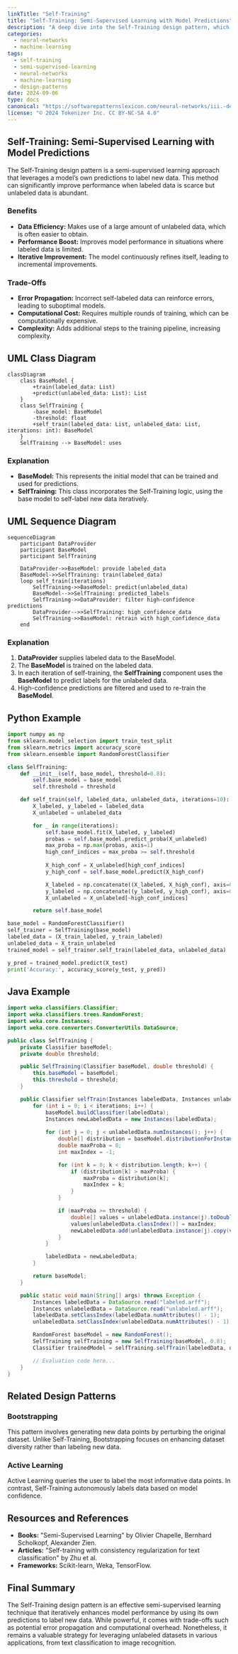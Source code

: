```yaml
---
linkTitle: "Self-Training"
title: "Self-Training: Semi-Supervised Learning with Model Predictions"
description: "A deep dive into the Self-Training design pattern, which leverages a model's own predictions to label new data, ideal for semi-supervised learning scenarios."
categories:
  - neural-networks
  - machine-learning
tags:
  - self-training
  - semi-supervised-learning
  - neural-networks
  - machine-learning
  - design-patterns
date: 2024-09-06
type: docs
canonical: "https://softwarepatternslexicon.com/neural-networks/iii.-deep-learning-patterns/6.-unsupervised-and-semi-supervised-learning/self-training"
license: "© 2024 Tokenizer Inc. CC BY-NC-SA 4.0"
---
```


## Self-Training: Semi-Supervised Learning with Model Predictions

The Self-Training design pattern is a semi-supervised learning approach that leverages a model’s own predictions to label new data. This method can significantly improve performance when labeled data is scarce but unlabeled data is abundant.

### Benefits
- **Data Efficiency:** Makes use of a large amount of unlabeled data, which is often easier to obtain.
- **Performance Boost:** Improves model performance in situations where labeled data is limited.
- **Iterative Improvement:** The model continuously refines itself, leading to incremental improvements.

### Trade-Offs
- **Error Propagation:** Incorrect self-labeled data can reinforce errors, leading to suboptimal models.
- **Computational Cost:** Requires multiple rounds of training, which can be computationally expensive.
- **Complexity:** Adds additional steps to the training pipeline, increasing complexity.

## UML Class Diagram

```mermaid
classDiagram
    class BaseModel {
        +train(labeled_data: List)
        +predict(unlabeled_data: List): List
    }
    class SelfTraining {
        -base_model: BaseModel
        -threshold: float
        +self_train(labeled_data: List, unlabeled_data: List, iterations: int): BaseModel
    }
    SelfTraining --> BaseModel: uses
```

### Explanation
- **BaseModel:** This represents the initial model that can be trained and used for predictions.
- **SelfTraining:** This class incorporates the Self-Training logic, using the base model to self-label new data iteratively.

## UML Sequence Diagram

```mermaid
sequenceDiagram
    participant DataProvider
    participant BaseModel
    participant SelfTraining

    DataProvider->>BaseModel: provide labeled_data
    BaseModel->>SelfTraining: train(labeled_data)
    loop self_train(iterations)
        SelfTraining->>BaseModel: predict(unlabeled_data)
        BaseModel-->>SelfTraining: predicted_labels
        SelfTraining->>DataProvider: filter high-confidence predictions
        DataProvider-->>SelfTraining: high_confidence_data
        SelfTraining->>BaseModel: retrain with high_confidence_data
    end
```

### Explanation
1. **DataProvider** supplies labeled data to the BaseModel.
2. The **BaseModel** is trained on the labeled data.
3. In each iteration of self-training, the **SelfTraining** component uses the **BaseModel** to predict labels for the unlabeled data.
4. High-confidence predictions are filtered and used to re-train the **BaseModel**.

## Python Example

```python
import numpy as np
from sklearn.model_selection import train_test_split
from sklearn.metrics import accuracy_score
from sklearn.ensemble import RandomForestClassifier

class SelfTraining:
    def __init__(self, base_model, threshold=0.8):
        self.base_model = base_model
        self.threshold = threshold

    def self_train(self, labeled_data, unlabeled_data, iterations=10):
        X_labeled, y_labeled = labeled_data
        X_unlabeled = unlabeled_data

        for _ in range(iterations):
            self.base_model.fit(X_labeled, y_labeled)
            probas = self.base_model.predict_proba(X_unlabeled)
            max_proba = np.max(probas, axis=1)
            high_conf_indices = max_proba >= self.threshold
            
            X_high_conf = X_unlabeled[high_conf_indices]
            y_high_conf = self.base_model.predict(X_high_conf)

            X_labeled = np.concatenate((X_labeled, X_high_conf), axis=0)
            y_labeled = np.concatenate((y_labeled, y_high_conf), axis=0)
            X_unlabeled = X_unlabeled[~high_conf_indices]

        return self.base_model

base_model = RandomForestClassifier()
self_trainer = SelfTraining(base_model)
labeled_data = (X_train_labeled, y_train_labeled)
unlabeled_data = X_train_unlabeled
trained_model = self_trainer.self_train(labeled_data, unlabeled_data)

y_pred = trained_model.predict(X_test)
print('Accuracy:', accuracy_score(y_test, y_pred))
```

## Java Example

```java
import weka.classifiers.Classifier;
import weka.classifiers.trees.RandomForest;
import weka.core.Instances;
import weka.core.converters.ConverterUtils.DataSource;

public class SelfTraining {
    private Classifier baseModel;
    private double threshold;

    public SelfTraining(Classifier baseModel, double threshold) {
        this.baseModel = baseModel;
        this.threshold = threshold;
    }

    public Classifier selfTrain(Instances labeledData, Instances unlabeledData, int iterations) throws Exception {
        for (int i = 0; i < iterations; i++) {
            baseModel.buildClassifier(labeledData);
            Instances newLabeledData = new Instances(labeledData);
            
            for (int j = 0; j < unlabeledData.numInstances(); j++) {
                double[] distribution = baseModel.distributionForInstance(unlabeledData.instance(j));
                double maxProba = 0;
                int maxIndex = -1;

                for (int k = 0; k < distribution.length; k++) {
                    if (distribution[k] > maxProba) {
                        maxProba = distribution[k];
                        maxIndex = k;
                    }
                }

                if (maxProba >= threshold) {
                    double[] values = unlabeledData.instance(j).toDoubleArray();
                    values[unlabeledData.classIndex()] = maxIndex;
                    newLabeledData.add(unlabeledData.instance(j).copy(values));
                }
            }

            labeledData = newLabeledData;
        }

        return baseModel;
    }

    public static void main(String[] args) throws Exception {
        Instances labeledData = DataSource.read("labeled.arff");
        Instances unlabeledData = DataSource.read("unlabeled.arff");
        labeledData.setClassIndex(labeledData.numAttributes() - 1);
        unlabeledData.setClassIndex(unlabeledData.numAttributes() - 1);

        RandomForest baseModel = new RandomForest();
        SelfTraining selfTraining = new SelfTraining(baseModel, 0.8);
        Classifier trainedModel = selfTraining.selfTrain(labeledData, unlabeledData, 10);

        // Evaluation code here...
    }
}
```

## Related Design Patterns

### **Bootstrapping**
This pattern involves generating new data points by perturbing the original dataset. Unlike Self-Training, Bootstrapping focuses on enhancing dataset diversity rather than labeling new data.

### **Active Learning**
Active Learning queries the user to label the most informative data points. In contrast, Self-Training autonomously labels data based on model confidence.

## Resources and References
- **Books:** "Semi-Supervised Learning" by Olivier Chapelle, Bernhard Scholkopf, Alexander Zien.
- **Articles:** "Self-training with consistency regularization for text classification" by Zhu et al.
- **Frameworks:** Scikit-learn, Weka, TensorFlow.

## Final Summary

The Self-Training design pattern is an effective semi-supervised learning technique that iteratively enhances model performance by using its own predictions to label new data. While powerful, it comes with trade-offs such as potential error propagation and computational overhead. Nonetheless, it remains a valuable strategy for leveraging unlabeled datasets in various applications, from text classification to image recognition.
